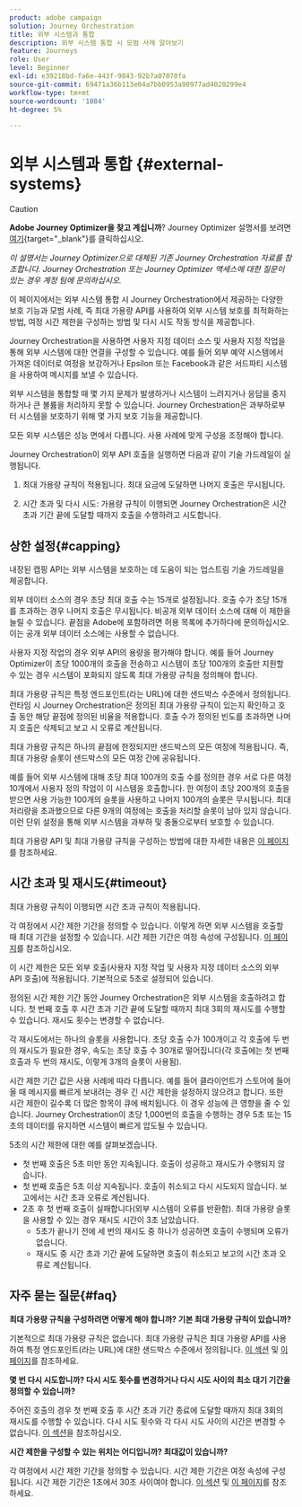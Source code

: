 ```yaml
---
product: adobe campaign
solution: Journey Orchestration
title: 외부 시스템과 통합
description: 외부 시스템 통합 시 모범 사례 알아보기
feature: Journeys
role: User
level: Beginner
exl-id: e39218bd-fa6e-443f-9843-92b7a07070fa
source-git-commit: 69471a36b113e04a7bb0953a90977ad4020299e4
workflow-type: tm+mt
source-wordcount: '1084'
ht-degree: 5%

---
```


# 외부 시스템과 통합 {#external-systems}


>[!CAUTION]
>
>**Adobe Journey Optimizer을 찾고 계십니까**? Journey Optimizer 설명서를 보려면 [여기](https://experienceleague.adobe.com/ko/docs/journey-optimizer/using/ajo-home){target="_blank"}를 클릭하십시오.
>
>
>_이 설명서는 Journey Optimizer으로 대체된 기존 Journey Orchestration 자료를 참조합니다. Journey Orchestration 또는 Journey Optimizer 액세스에 대한 질문이 있는 경우 계정 팀에 문의하십시오._



이 페이지에서는 외부 시스템 통합 시 Journey Orchestration에서 제공하는 다양한 보호 기능과 모범 사례, 즉 최대 가용량 API를 사용하여 외부 시스템 보호를 최적화하는 방법, 여정 시간 제한을 구성하는 방법 및 다시 시도 작동 방식을 제공합니다.

Journey Orchestration을 사용하면 사용자 지정 데이터 소스 및 사용자 지정 작업을 통해 외부 시스템에 대한 연결을 구성할 수 있습니다. 예를 들어 외부 예약 시스템에서 가져온 데이터로 여정을 보강하거나 Epsilon 또는 Facebook과 같은 서드파티 시스템을 사용하여 메시지를 보낼 수 있습니다.

외부 시스템을 통합할 때 몇 가지 문제가 발생하거나 시스템이 느려지거나 응답을 중지하거나 큰 볼륨을 처리하지 못할 수 있습니다. Journey Orchestration은 과부하로부터 시스템을 보호하기 위해 몇 가지 보호 기능을 제공합니다.

모든 외부 시스템은 성능 면에서 다릅니다. 사용 사례에 맞게 구성을 조정해야 합니다.

Journey Orchestration이 외부 API 호출을 실행하면 다음과 같이 기술 가드레일이 실행됩니다.

1. 최대 가용량 규칙이 적용됩니다. 최대 요금에 도달하면 나머지 호출은 무시됩니다.

2. 시간 초과 및 다시 시도: 가용량 규칙이 이행되면 Journey Orchestration은 시간 초과 기간 끝에 도달할 때까지 호출을 수행하려고 시도합니다.

## 상한 설정{#capping}

내장된 캡핑 API는 외부 시스템을 보호하는 데 도움이 되는 업스트림 기술 가드레일을 제공합니다.

외부 데이터 소스의 경우 초당 최대 호출 수는 15개로 설정됩니다. 호출 수가 초당 15개를 초과하는 경우 나머지 호출은 무시됩니다. 비공개 외부 데이터 소스에 대해 이 제한을 늘릴 수 있습니다. 끝점을 Adobe에 포함하려면 허용 목록에 추가하다에 문의하십시오. 이는 공개 외부 데이터 소스에는 사용할 수 없습니다.

사용자 지정 작업의 경우 외부 API의 용량을 평가해야 합니다. 예를 들어 Journey Optimizer이 초당 1000개의 호출을 전송하고 시스템이 초당 100개의 호출만 지원할 수 있는 경우 시스템이 포화되지 않도록 최대 가용량 규칙을 정의해야 합니다.

최대 가용량 규칙은 특정 엔드포인트(라는 URL)에 대한 샌드박스 수준에서 정의됩니다. 런타임 시 Journey Orchestration은 정의된 최대 가용량 규칙이 있는지 확인하고 호출 동안 해당 끝점에 정의된 비율을 적용합니다. 호출 수가 정의된 빈도를 초과하면 나머지 호출은 삭제되고 보고 시 오류로 계산됩니다.

최대 가용량 규칙은 하나의 끝점에 한정되지만 샌드박스의 모든 여정에 적용됩니다. 즉, 최대 가용량 슬롯이 샌드박스의 모든 여정 간에 공유됩니다.

예를 들어 외부 시스템에 대해 초당 최대 100개의 호출 수를 정의한 경우 서로 다른 여정 10개에서 사용자 정의 작업이 이 시스템을 호출합니다. 한 여정이 초당 200개의 호출을 받으면 사용 가능한 100개의 슬롯을 사용하고 나머지 100개의 슬롯은 무시됩니다. 최대 처리량을 초과했으므로 다른 9개의 여정에는 호출을 처리할 슬롯이 남아 있지 않습니다. 이런 단위 설정을 통해 외부 시스템을 과부하 및 충돌으로부터 보호할 수 있습니다.

최대 가용량 API 및 최대 가용량 규칙을 구성하는 방법에 대한 자세한 내용은 [이 페이지](../api/capping.md)를 참조하세요.

## 시간 초과 및 재시도{#timeout}

최대 가용량 규칙이 이행되면 시간 초과 규칙이 적용됩니다.

각 여정에서 시간 제한 기간을 정의할 수 있습니다. 이렇게 하면 외부 시스템을 호출할 때 최대 기간을 설정할 수 있습니다. 시간 제한 기간은 여정 속성에 구성됩니다. [이 페이지](../building-journeys/changing-properties.md#timeout_and_error)를 참조하십시오.

이 시간 제한은 모든 외부 호출(사용자 지정 작업 및 사용자 지정 데이터 소스의 외부 API 호출)에 적용됩니다. 기본적으로 5초로 설정되어 있습니다.

정의된 시간 제한 기간 동안 Journey Orchestration은 외부 시스템을 호출하려고 합니다. 첫 번째 호출 후 시간 초과 기간 끝에 도달할 때까지 최대 3회의 재시도를 수행할 수 있습니다. 재시도 횟수는 변경할 수 없습니다.

각 재시도에서는 하나의 슬롯을 사용합니다. 초당 호출 수가 100개이고 각 호출에 두 번의 재시도가 필요한 경우, 속도는 초당 호출 수 30개로 떨어집니다(각 호출에는 첫 번째 호출과 두 번의 재시도, 이렇게 3개의 슬롯이 사용됨).

시간 제한 기간 값은 사용 사례에 따라 다릅니다. 예를 들어 클라이언트가 스토어에 들어올 때 메시지를 빠르게 보내려는 경우 긴 시간 제한을 설정하지 않으려고 합니다. 또한 시간 제한이 길수록 더 많은 항목이 큐에 배치됩니다. 이 경우 성능에 큰 영향을 줄 수 있습니다. Journey Orchestration이 초당 1,000번의 호출을 수행하는 경우 5초 또는 15초의 데이터를 유지하면 시스템이 빠르게 압도될 수 있습니다.

5초의 시간 제한에 대한 예를 살펴보겠습니다.

* 첫 번째 호출은 5초 미만 동안 지속됩니다. 호출이 성공하고 재시도가 수행되지 않습니다.
* 첫 번째 호출은 5초 이상 지속됩니다. 호출이 취소되고 다시 시도되지 않습니다. 보고에서는 시간 초과 오류로 계산됩니다.
* 2초 후 첫 번째 호출이 실패합니다(외부 시스템이 오류를 반환함). 최대 가용량 슬롯을 사용할 수 있는 경우 재시도 시간이 3초 남았습니다.
   * 5초가 끝나기 전에 세 번의 재시도 중 하나가 성공하면 호출이 수행되며 오류가 없습니다.
   * 재시도 중 시간 초과 기간 끝에 도달하면 호출이 취소되고 보고의 시간 초과 오류로 계산됩니다.

## 자주 묻는 질문{#faq}

**최대 가용량 규칙을 구성하려면 어떻게 해야 합니까? 기본 최대 가용량 규칙이 있습니까?**

기본적으로 최대 가용량 규칙은 없습니다. 최대 가용량 규칙은 최대 가용량 API를 사용하여 특정 엔드포인트(라는 URL)에 대한 샌드박스 수준에서 정의됩니다. [이 섹션](../about/external-systems.md#capping) 및 [이 페이지](../api/capping.md)를 참조하세요.

**몇 번 다시 시도합니까? 다시 시도 횟수를 변경하거나 다시 시도 사이의 최소 대기 기간을 정의할 수 있습니까?**

주어진 호출의 경우 첫 번째 호출 후 시간 초과 기간 종료에 도달할 때까지 최대 3회의 재시도를 수행할 수 있습니다. 다시 시도 횟수와 각 다시 시도 사이의 시간은 변경할 수 없습니다. [이 섹션](../about/external-systems.md#timeout)을 참조하십시오.

**시간 제한을 구성할 수 있는 위치는 어디입니까? 최대값이 있습니까?**

각 여정에서 시간 제한 기간을 정의할 수 있습니다. 시간 제한 기간은 여정 속성에 구성됩니다. 시간 제한 기간은 1초에서 30초 사이여야 합니다. [이 섹션](../about/external-systems.md#timeout) 및 [이 페이지](../building-journeys/changing-properties.md#timeout_and_error)를 참조하세요.
